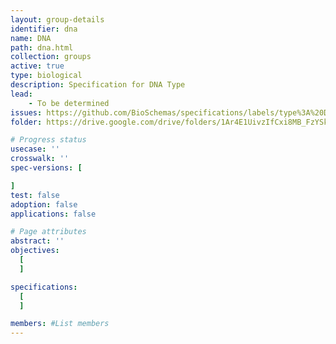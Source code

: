 ```yaml
---
layout: group-details
identifier: dna
name: DNA
path: dna.html
collection: groups
active: true
type: biological
description: Specification for DNA Type
lead:
    - To be determined
issues: https://github.com/BioSchemas/specifications/labels/type%3A%20DNA
folder: https://drive.google.com/drive/folders/1Ar4E1UivzIfCxi8MB_FzYSkEO_EUbe8e

# Progress status
usecase: ''
crosswalk: ''
spec-versions: [

]
test: false
adoption: false
applications: false

# Page attributes
abstract: ''
objectives:
  [
  ]

specifications:
  [
  ]

members: #List members
---
```

